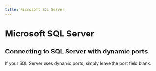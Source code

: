 ```yaml
---
title: Microsoft SQL Server
---
```


# Microsoft SQL Server

## Connecting to SQL Server with dynamic ports

If your SQL Server uses dynamic ports, simply leave the port field blank.
